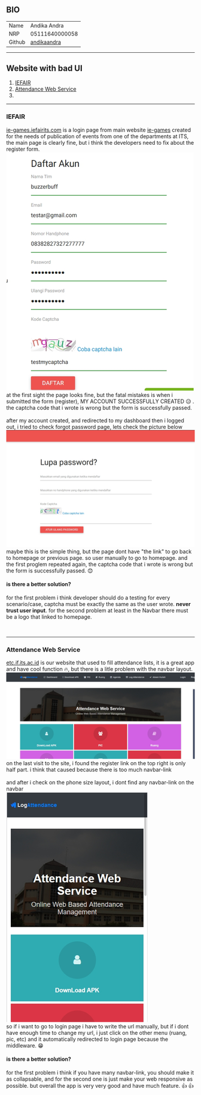 ## BIO
|||
------------ | -------------
Name | Andika Andra
NRP | 05111640000058
Github | [andikaandra](https://github.com/andikaandra)

---

## Website with bad UI

1. [IEFAIR](http://ie-games.iefairits.com)
1. [Attendance Web Service](http://etc.if.its.ac.id)
1. 

---

### IEFAIR 
[ie-games.iefairits.com](http://ie-games.iefairits.com) is a login page from main website [ie-games](https://www.iefairits.com/) created for the needs of publication of events from one of the departments at ITS, the main page is clearly fine, but i think the developers need to fix about the register form.
<br> ![register-page](assets/img/1549980550323.jpg) <br>
at the first sight the page looks fine, but the fatal mistakes is when i submitted the form (register), MY ACCOUNT SUCCESSFULLY CREATED :disappointed_relieved: . the captcha code that i wrote is wrong but the form is successfully passed.
<br><br>
after my account created, and redirected to my dashboard then i logged out, i tried to check forgot password page, lets check the picture below
<br> ![forgot-page](assets/img/1549980850738.jpg) <br>
maybe this is the simple thing, but the page dont have "the link" to go back to homepage or previous page. so user manually to go to homepage. and the first proglem repeated again, the captcha code that i wrote is wrong but the form is successfully passed. :blush:

#### is there a better solution?
for the first problem i think developer should do a testing for every scenario/case, captcha must be exactly the same as the user wrote. **never trust user input**. for the second problem at least in the Navbar there must be a logo that linked to homepage.

<br>

---

### Attendance Web Service
[etc.if.its.ac.id](http://etc.if.its.ac.id) is our website that used to fill attendance lists, it is a great app and have cool function :fire:, but there is a litle problem with the navbar layout.
<br> ![navbar-lg](assets/img/1549979884983.jpg) <br>
on the last visit to the site, i found the register link on the top right is only half part. i think that caused because there is too much navbar-link 
<br><br>
and after i check on the phone size layout, i dont find any navbar-link on the navbar
<br> ![navbar-sm](assets/img/1549980111138.jpg) <br>
so if i want to go to login page i have to write the url manually, but if i dont have enough time to change my url, i just click on the other menu (ruang, pic, etc) and it automatically redirected to login page because the middleware. :grin: 

#### is there a better solution?
for the first problem i think if you have many navbar-link, you should make it as collapsable, and for the second one is just make your web responsive as possible. but overall the app is very very good and have much feature. :+1: :+1: